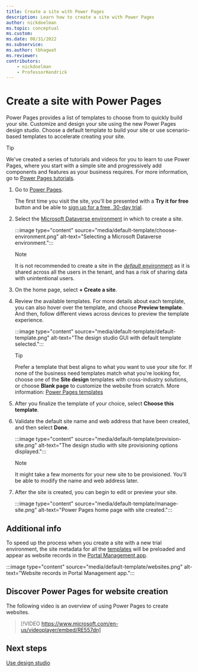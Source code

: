 ```yaml
---
title: Create a site with Power Pages
description: Learn how to create a site with Power Pages
author: nickdoelman
ms.topic: conceptual
ms.custom: 
ms.date: 08/31/2022
ms.subservice:
ms.author: tbhagwat
ms.reviewer:
contributors:
    - nickdoelman
    - ProfessorKendrick
---
```


# Create a site with Power Pages

Power Pages provides a list of templates to choose from to quickly build your site. Customize and design your site using the new Power Pages design studio. Choose a default template to build your site or use scenario-based templates to accelerate creating your site.

> [!TIP]
> We've created a series of tutorials and videos for you to learn to use Power Pages, where you start with a simple site and progressively add components and features as your business requires. For more information, go to [Power Pages tutorials](tutorial-overview.md).

1. Go to [Power Pages](https://make.powerpages.microsoft.com/).

    The first time you visit the site, you'll be presented with a **Try it for free** button and be able to [sign up for a free, 30-day trial](trial-signup.md).

1. Select the [Microsoft Dataverse environment](/power-platform/admin/environments-overview) in which to create a site.

    :::image type="content" source="media/default-template/choose-environment.png" alt-text="Selecting a Microsoft Dataverse environment.":::

    > [!NOTE]
    > It is not recommended to create a site in the [*default* environment](/power-platform/admin/environments-overview#the-default-environment) as it is shared across all the users in the tenant, and has a risk of sharing data with unintentional users.

1. On the home page, select **+ Create a site**.

1. Review the available templates. For more details about each template, you can also hover over the template, and choose **Preview template**. And then, follow different views across devices to preview the template experience.

    :::image type="content" source="media/default-template/default-template.png" alt-text="The design studio GUI with default template selected.":::

    > [!TIP]
    > Prefer a template that best aligns to what you want to use your site for. If none of the business need templates match what you're looking for, choose one of the **Site design** templates with cross-industry solutions, or choose **Blank page** to customize the website from scratch. More information: [Power Pages templates](../templates/index.md)

1. After you finalize the template of your choice, select **Choose this template**.

1. Validate the default site name and web address that have been created, and then select **Done**.

    :::image type="content" source="media/default-template/provision-site.png" alt-text="The design studio with site provisioning options displayed.":::

    > [!NOTE]
    > It might take a few moments for your new site to be provisioned. You'll be able to modify the name and web address later.

1. After the site is created, you can begin to edit or preview your site.

    :::image type="content" source="media/default-template/manage-site.png" alt-text="Power Pages home page with site created.":::

## Additional info

To speed up the process when you create a site with a new trial environment, the site metadata for all the [templates](../templates/index.md) will be preloaded and appear as website records in the [Portal Management app](../configure/portal-management-app.md).

:::image type="content" source="media/default-template/websites.png" alt-text="Website records in Portal Management app.":::

## Discover Power Pages for website creation

The following video is an overview of using Power Pages to create websites.</br>

> [!VIDEO https://www.microsoft.com/en-us/videoplayer/embed/RE557dn]

## Next steps

[Use design studio](use-design-studio.md)<br>

